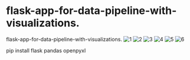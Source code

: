 # flask-app-for-data-pipeline-with-visualizations.
flask-app-for-data-pipeline-with-visualizations.
![1](https://github.com/user-attachments/assets/be68c340-fcae-4846-a00e-2aa18e959913)
![2](https://github.com/user-attachments/assets/66fae7a4-65aa-41ca-883e-36361038e2d2)
![3](https://github.com/user-attachments/assets/ff47c910-8228-480b-bcff-475bc26da0b9)
![4](https://github.com/user-attachments/assets/2a202051-8a9e-4537-9b41-4521e7a6dc9c)
![5](https://github.com/user-attachments/assets/be78c83c-4dc0-4cf6-9c97-e57442563703)
![6](https://github.com/user-attachments/assets/6928e21f-efd9-45af-a63c-aa5444d28ddd)


pip install flask pandas openpyxl
